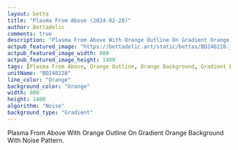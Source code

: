 ```yaml
---
layout: betta
title: "Plasma From Above (2024-02-28)"
author: Bettadelic
comments: true
description: "Plasma From Above With Orange Outline On Gradient Orange Background With Noise Pattern."
actpub_featured_image: "https://bettadelic.art/static/bettas/BD240228.jpg"
actpub_featured_image_width: 800
actpub_featured_image_height: 1400
tags: [Plasma From Above, Orange Outline, Orange Background, Gradient Background Pattern, Noise Pattern, February 2024]
unitName: "BD240228"
line_color: "Orange"
background_color: "Orange"
width: 800
height: 1400
algorithm: "Noise"
background_type: "Gradient"
---
```


Plasma From Above With Orange Outline On Gradient Orange Background With Noise Pattern.

